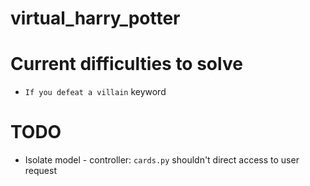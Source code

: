 # virtual_harry_potter

# Current difficulties to solve
- ``If you defeat a villain`` keyword

# TODO
- Isolate model - controller: `cards.py` shouldn't direct access to user request